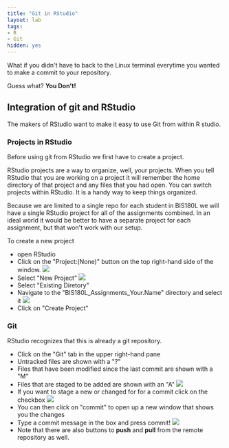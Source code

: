 ```yaml
---
title: "Git in RStudio"
layout: lab
tags: 
- R
- Git
hidden: yes
---
```


What if you didn't have to back to the Linux terminal everytime you wanted to make a commit to your repository.

Guess what?  __You Don't!__

## Integration of git and RStudio

The makers of RStudio want to make it easy to use Git from within R studio.

### Projects in RStudio

Before using git from RStudio we first have to create a project.

RStudio projects are a way to organize, well, your projects.  When you tell RStudio that you are working on a project it will remember the home directory of that project and any files that you had open.  You can switch projects within RStudio.  It is a handy way to keep things organized.

Because we are limited to a single repo for each student in BIS180L we will have a single RStudio project for all of the assignments combined.  In an ideal world it would be better to have a separate project for each assignment, but that won't work with our setup.

To create a new project

* open RStudio
* Click on the "Project:(None)" button on the top right-hand side of the window.
![]({{site.baseurl}}/images/RGitHub1.png)
* Select "New Project"
![]({{site.baseurl}}/images/RGitHub2.png)
* Select "Existing Diretory"
* Navigate to the "BIS180L_Assignments_Your.Name" directory and select it
![]({{site.baseurl}}/images/RGitHub3.png)
* Click on "Create Project"

### Git

RStudio recognizes that this is already a git repository.

* Click on the "Git" tab in the upper right-hand pane
* Untracked files are shown with a "?"
* Files that have been modified since the last commit are shown with a "M"
* Files that are staged to be added are shown with an "A"
![]({{site.baseurl}}/images/RGitHub4.png)
* If you want to stage a new or changed for for a commit click on the checkbox
![]({{site.baseurl}}/images/RGitHub5.png)
* You can then click on "commit" to open up a new window that shows you the changes
* Type a commit message in the box and press commit!
![]({{site.baseurl}}/images/RGitHub6.png)
* Note that there are also buttons to __push__ and __pull__ from the remote repository as well.
